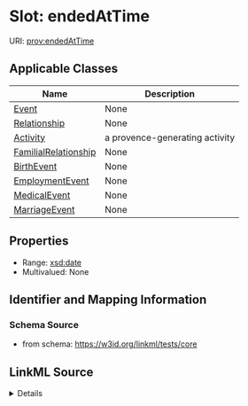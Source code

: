 # Slot: endedAtTime

URI: [prov:endedAtTime](http://www.w3.org/ns/prov#endedAtTime)



<!-- no inheritance hierarchy -->




## Applicable Classes

| Name | Description |
| --- | --- |
[Event](Event.md) | None
[Relationship](Relationship.md) | None
[Activity](Activity.md) | a provence-generating activity
[FamilialRelationship](FamilialRelationship.md) | None
[BirthEvent](BirthEvent.md) | None
[EmploymentEvent](EmploymentEvent.md) | None
[MedicalEvent](MedicalEvent.md) | None
[MarriageEvent](MarriageEvent.md) | None






## Properties

* Range: [xsd:date](http://www.w3.org/2001/XMLSchema#date)
* Multivalued: None







## Identifier and Mapping Information







### Schema Source


* from schema: https://w3id.org/linkml/tests/core




## LinkML Source

<details>
```yaml
name: ended at time
from_schema: https://w3id.org/linkml/tests/core
rank: 1000
slot_uri: prov:endedAtTime
alias: ended_at_time
domain_of:
- Event
- Relationship
- activity
range: date

```
</details>